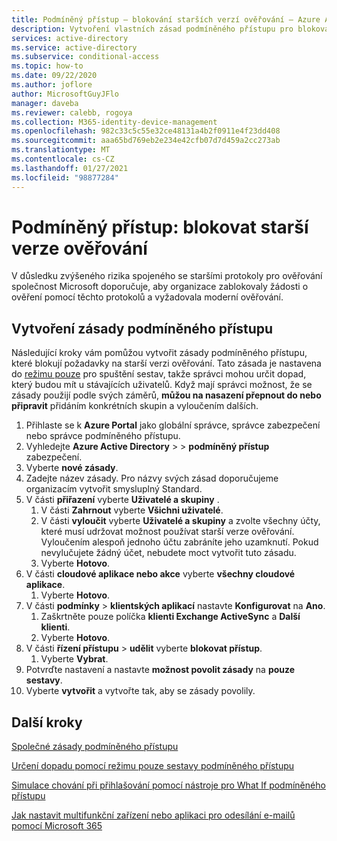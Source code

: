 ```yaml
---
title: Podmíněný přístup – blokování starších verzí ověřování – Azure Active Directory
description: Vytvoření vlastních zásad podmíněného přístupu pro blokování starších protokolů ověřování
services: active-directory
ms.service: active-directory
ms.subservice: conditional-access
ms.topic: how-to
ms.date: 09/22/2020
ms.author: joflore
author: MicrosoftGuyJFlo
manager: daveba
ms.reviewer: calebb, rogoya
ms.collection: M365-identity-device-management
ms.openlocfilehash: 982c33c5c55e32ce48131a4b2f0911e4f23dd408
ms.sourcegitcommit: aaa65bd769eb2e234e42cfb07d7d459a2cc273ab
ms.translationtype: MT
ms.contentlocale: cs-CZ
ms.lasthandoff: 01/27/2021
ms.locfileid: "98877284"
---
```

# <a name="conditional-access-block-legacy-authentication"></a>Podmíněný přístup: blokovat starší verze ověřování

V důsledku zvýšeného rizika spojeného se staršími protokoly pro ověřování společnost Microsoft doporučuje, aby organizace zablokovaly žádosti o ověření pomocí těchto protokolů a vyžadovala moderní ověřování.

## <a name="create-a-conditional-access-policy"></a>Vytvoření zásady podmíněného přístupu

Následující kroky vám pomůžou vytvořit zásady podmíněného přístupu, které blokují požadavky na starší verzi ověřování. Tato zásada je nastavena do [režimu pouze](howto-conditional-access-insights-reporting.md) pro spuštění sestav, takže správci mohou určit dopad, který budou mít u stávajících uživatelů. Když mají správci možnost, že se zásady použijí podle svých záměrů, **můžou na nasazení přepnout do nebo připravit** přidáním konkrétních skupin a vyloučením dalších.

1. Přihlaste se k **Azure Portal** jako globální správce, správce zabezpečení nebo správce podmíněného přístupu.
1. Vyhledejte **Azure Active Directory**  >    >  **podmíněný přístup** zabezpečení.
1. Vyberte **nové zásady**.
1. Zadejte název zásady. Pro názvy svých zásad doporučujeme organizacím vytvořit smysluplný Standard.
1. V části **přiřazení** vyberte **Uživatelé a skupiny** .
   1. V části **Zahrnout** vyberte **Všichni uživatelé**.
   1. V části **vyloučit** vyberte **Uživatelé a skupiny** a zvolte všechny účty, které musí udržovat možnost používat starší verze ověřování. Vyloučením alespoň jednoho účtu zabráníte jeho uzamknutí. Pokud nevylučujete žádný účet, nebudete moct vytvořit tuto zásadu.
   1. Vyberte **Hotovo**.
1. V části **cloudové aplikace nebo akce** vyberte **všechny cloudové aplikace**.
   1. Vyberte **Hotovo**.
1. V části **podmínky**  >  **klientských aplikací** nastavte **Konfigurovat** na **Ano**.
   1. Zaškrtněte pouze políčka **klienti Exchange ActiveSync** a **Další klienti**.
   1. Vyberte **Hotovo**.
1. V části **řízení přístupu**  >  **udělit** vyberte **blokovat přístup**.
   1. Vyberte **Vybrat**.
1. Potvrďte nastavení a nastavte **možnost povolit zásady** na **pouze sestavy**.
1. Vyberte **vytvořit** a vytvořte tak, aby se zásady povolily.

## <a name="next-steps"></a>Další kroky

[Společné zásady podmíněného přístupu](concept-conditional-access-policy-common.md)

[Určení dopadu pomocí režimu pouze sestavy podmíněného přístupu](howto-conditional-access-insights-reporting.md)

[Simulace chování při přihlašování pomocí nástroje pro What If podmíněného přístupu](troubleshoot-conditional-access-what-if.md)

[Jak nastavit multifunkční zařízení nebo aplikaci pro odesílání e-mailů pomocí Microsoft 365](/exchange/mail-flow-best-practices/how-to-set-up-a-multifunction-device-or-application-to-send-email-using-microsoft-365-or-office-365)

